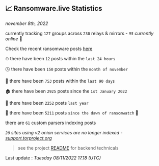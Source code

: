 
## 📈 Ransomware.live Statistics
_november 8th, 2022_

currently tracking `127` groups across `230` relays & mirrors - _`95` currently online_ 📡

Check the recent ransomware posts [here](https://www.ransomware.live/#/recentposts)


⏲ there have been `12` posts within the `last 24 hours`

🕓 there have been `150` posts within the `month of november`

📅 there have been `753` posts within the `last 90 days`

🏚 there have been `2925` posts since the `1st January 2022`

🚀 there have been `2252` posts `last year`

🦕 there have been `5211` posts `since the dawn of ransomwatch` 🐣

there are `61` custom parsers indexing posts

_`20` sites using v2 onion services are no longer indexed - [support.torproject.org](https://support.torproject.org/onionservices/v2-deprecation/)_

> see the project [README](https://github.com/jmousqueton/ransomwatch#readme) for backend technicals



Last update : _Tuesday 08/11/2022 17.18 (UTC)_

